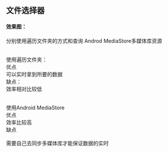 
## 文件选择器

#### 效果图：

分别使用遍历文件夹的方式和查询 Androd MediaStore多媒体库资源</br></br>

使用遍历文件夹：</br>
优点</br>
      可以实时拿到所要的数据</br>
缺点：</br>
      效率相对比较低</br></br>
 
使用Android MediaStore</br>
优点</br>
      效率比较高</br>
缺点</br>   
      需要自己去同步多媒体库才能保证数据的实时


 
